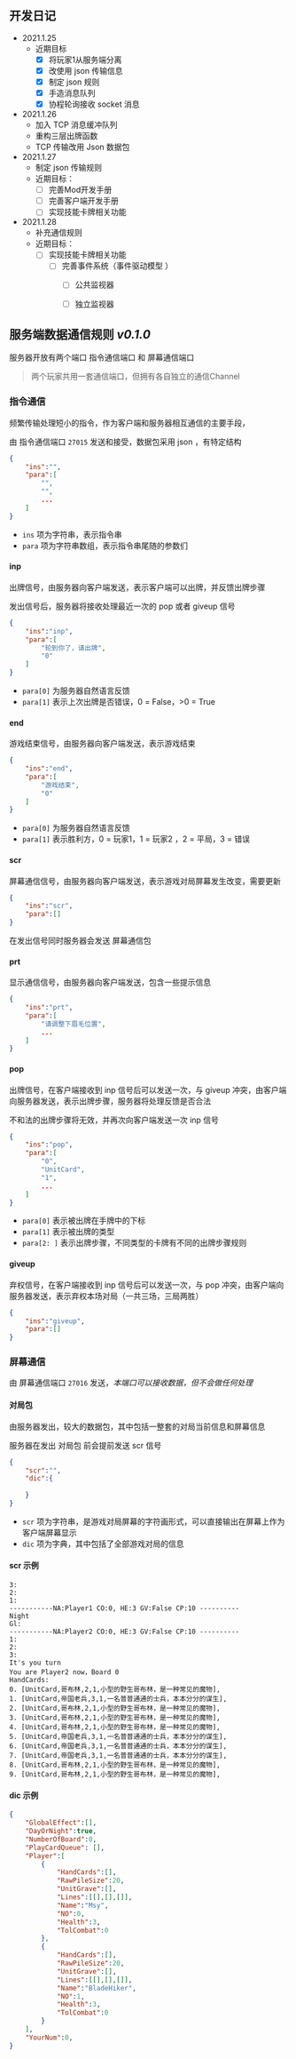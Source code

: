 ## 开发日记

* 2021.1.25
  * 近期目标
    * [x] 将玩家1从服务端分离
    * [x] 改使用 json 传输信息
    * [x] 制定 json 规则	
    * [x] 手造消息队列
    * [x] 协程轮询接收 socket 消息
* 2021.1.26
  * 加入 TCP 消息缓冲队列
  * 重构三层出牌函数
  * TCP 传输改用 Json 数据包
* 2021.1.27
  * 制定 json 传输规则
  * 近期目标：
    * [ ] 完善Mod开发手册
    * [ ] 完善客户端开发手册
    * [ ] 实现技能卡牌相关功能
* 2021.1.28
  * 补充通信规则
  * 近期目标：
    * [ ] 实现技能卡牌相关功能
      * [ ] 完善事件系统（事件驱动模型 ）
        * [ ] 公共监视器
        * [ ] 独立监视器



## 服务端数据通信规则 *v0.1.0*

服务器开放有两个端口 指令通信端口 和 屏幕通信端口

> 两个玩家共用一套通信端口，但拥有各自独立的通信Channel

### 指令通信

频繁传输处理短小的指令，作为客户端和服务器相互通信的主要手段，

由 指令通信端口 `27015` 发送和接受，数据包采用 json ，有特定结构

```json
{
	"ins":"",
	"para":[
   		"",
        "",
        ...
    ]
}
```

* `ins` 项为字符串，表示指令串
* `para` 项为字符串数组，表示指令串尾随的参数们 



#### inp

出牌信号，由服务器向客户端发送，表示客户端可以出牌，并反馈出牌步骤

发出信号后，服务器将接收处理最近一次的 pop 或者 giveup 信号

```json
{
    "ins":"inp",
	"para":[
        "轮到你了，请出牌",
        "0"
    ]
}
```

* `para[0]` 为服务器自然语言反馈
* `para[1]` 表示上次出牌是否错误，0 = False，>0 = True



#### end

游戏结束信号，由服务器向客户端发送，表示游戏结束

```json
{
    "ins":"end",
    "para":[
        "游戏结束",
        "0"
    ]
}
```

* `para[0]` 为服务器自然语言反馈
* `para[1]` 表示胜利方，0 = 玩家1，1 = 玩家2 ，2 = 平局，3 = 错误



#### scr

屏幕通信信号，由服务器向客户端发送，表示游戏对局屏幕发生改变，需要更新

```json
{
    "ins":"scr",
    "para":[]
}
```

在发出信号同时服务器会发送 屏幕通信包



#### prt

显示通信信号，由服务器向客户端发送，包含一些提示信息

```json
{
    "ins":"prt",
    "para":[
        "请调整下眉毛位置",
        ...
    ]
}
```



#### pop

出牌信号，在客户端接收到 inp 信号后可以发送一次，与 giveup 冲突，由客户端向服务器发送，表示出牌步骤，服务器将处理反馈是否合法

不和法的出牌步骤将无效，并再次向客户端发送一次 inp 信号

```json
{
    "ins":"pop",
    "para":[
        "0",
        "UnitCard",
        "1",
        ...
    ]
}
```

* `para[0]` 表示被出牌在手牌中的下标
* `para[1]` 表示被出牌的类型
* `para[2: ]` 表示出牌步骤，不同类型的卡牌有不同的出牌步骤规则



#### giveup

弃权信号，在客户端接收到 inp 信号后可以发送一次，与 pop 冲突，由客户端向服务器发送，表示弃权本场对局（一共三场，三局两胜）

```json
{
    "ins":"giveup",
    "para":[]
}
```



### 屏幕通信

由  屏幕通信端口 `27016` 发送，*本端口可以接收数据，但不会做任何处理*

#### 对局包

由服务器发出，较大的数据包，其中包括一整套的对局当前信息和屏幕信息

服务器在发出 对局包 前会提前发送 scr 信号

```json
{	
    "scr":"",
    "dic":{
        
    }
}
```

* `scr`  项为字符串，是游戏对局屏幕的字符画形式，可以直接输出在屏幕上作为客户端屏幕显示
* `dic` 项为字典，其中包括了全部游戏对局的信息

#### scr 示例

```
3: 
2: 
1: 
-----------NA:Player1 CO:0, HE:3 GV:False CP:10 ----------
Night
Gl: 
-----------NA:Player2 CO:0, HE:3 GV:False CP:10 ----------
1: 
2: 
3: 
It's you turn
You are Player2 now，Board 0
HandCards:
0. [UnitCard,哥布林,2,1,小型的野生哥布林，是一种常见的魔物],
1. [UnitCard,帝国老兵,3,1,一名普普通通的士兵，本本分分的谋生],
2. [UnitCard,哥布林,2,1,小型的野生哥布林，是一种常见的魔物],
3. [UnitCard,哥布林,2,1,小型的野生哥布林，是一种常见的魔物],
4. [UnitCard,哥布林,2,1,小型的野生哥布林，是一种常见的魔物],
5. [UnitCard,帝国老兵,3,1,一名普普通通的士兵，本本分分的谋生],
6. [UnitCard,帝国老兵,3,1,一名普普通通的士兵，本本分分的谋生],
7. [UnitCard,帝国老兵,3,1,一名普普通通的士兵，本本分分的谋生],
8. [UnitCard,哥布林,2,1,小型的野生哥布林，是一种常见的魔物],
9. [UnitCard,哥布林,2,1,小型的野生哥布林，是一种常见的魔物],
```



#### dic 示例

```json
{
    "GlobalEffect":[],
    "DayOrNight":true,
    "NumberOfBoard":0,
    "PlayCardQueue": [],
    "Player":[
        {
            "HandCards":[],
            "RawPileSize":20,
            "UnitGrave":[],
            "Lines":[[],[],[]],
            "Name":"Msy",
            "NO":0,
            "Health":3,
            "TolCombat":0
        },
        {
            "HandCards":[],
            "RawPileSize":20,
            "UnitGrave":[],
            "Lines":[[],[],[]],
            "Name":"BladeHiker",
            "NO":1,
            "Health":3,
            "TolCombat":0
        }
    ],
    "YourNum":0,
}
```

